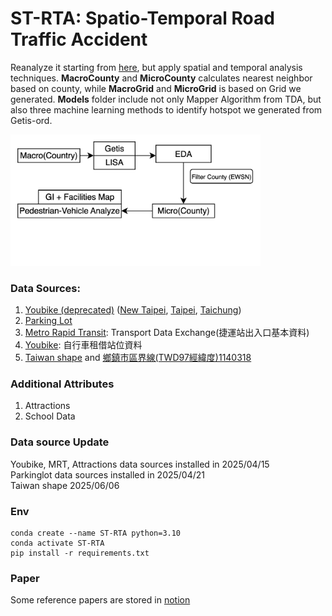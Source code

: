 # ST-RTA: Spatio-Temporal Road Traffic Accident
Reanalyze it starting from [here](https://github.com/kennywang112/TrafficTDApython), but apply spatial and temporal analysis techniques.
**MacroCounty** and **MicroCounty** calculates nearest neighbor based on county, while **MacroGrid** and **MicroGrid** is based on Grid we generated.
**Models** folder include not only Mapper Algorithm from TDA, but also three machine learning methods to identify hotspot we generated from Getis-ord.

<img src="Framework.png" alt="Framework" width="400">

### Data Sources:
1. [Youbike (deprecated)](https://data.gov.tw/suggests/136458)
([New Taipei](https://data.gov.tw/dataset/146969),
[Taipei](https://data.gov.tw/dataset/137993),
[Taichung](https://data.gov.tw/dataset/136781))
2. [Parking Lot](https://data.gov.tw/suggests/136651?utm_source=chatgpt.com)
3. [Metro Rapid Transit](https://tdx.transportdata.tw/api-service/swagger/basic/945f57da-f29d-4dfd-94ec-c35d9f62be7d#/): Transport Data Exchange(捷運站出入口基本資料)
4. [Youbike](https://tdx.transportdata.tw/api-service/swagger/basic/945f57da-f29d-4dfd-94ec-c35d9f62be7d#/): 自行車租借站位資料
5. [Taiwan shape](https://data.gov.tw/dataset/7442) and [鄉鎮市區界線(TWD97經緯度)1140318](https://whgis-nlsc.moi.gov.tw/Opendata/Files.aspx)

### Additional Attributes
1. Attractions
2. School Data

### Data source Update
Youbike, MRT, Attractions data sources installed in 2025/04/15<br/>
Parkinglot data sources installed in 2025/04/21<br/>
Taiwan shape 2025/06/06

### Env
```shell
conda create --name ST-RTA python=3.10
conda activate ST-RTA
pip install -r requirements.txt
```

### Paper
Some reference papers are stored in [notion](https://www.notion.so/Spatio-temporal-Analysis-Paper-1f275012ce1a800086e2cf4a2b1b3075?source=copy_link)